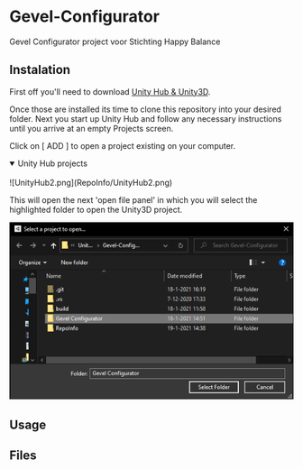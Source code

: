 # Gevel-Configurator
Gevel Configurator project voor Stichting Happy Balance

## Instalation
First off you'll need to download [Unity Hub & Unity3D](https://unity3d.com/get-unity/download).  

Once those are installed its time to clone this repository into your desired folder. 
Next you start up Unity Hub and follow any necessary instructions until you arrive at an empty Projects screen.

Click on [ ADD ] to open a project existing on your computer.

<details open>
<summary>Unity Hub projects</summary>
<br>
![UnityHub2.png](RepoInfo/UnityHub2.png)  
</details>
 
This will open the next 'open file panel' in which you will select the highlighted folder to open the Unity3D project. 


![ProjectSelect.png](RepoInfo/ProjectSelect.png)



## Usage



## Files





